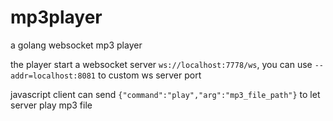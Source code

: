 # mp3player
a golang websocket mp3 player

the player start a websocket server `ws://localhost:7778/ws`, you can use `--addr=localhost:8081` to custom ws server port

javascript client can send `{"command":"play","arg":"mp3_file_path"}` to let server play mp3 file
